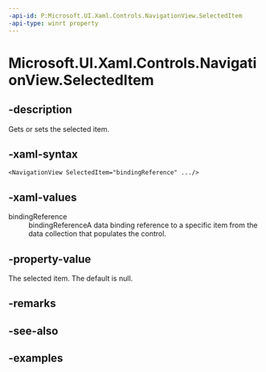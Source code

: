 ```yaml
---
-api-id: P:Microsoft.UI.Xaml.Controls.NavigationView.SelectedItem
-api-type: winrt property
---
```


<!-- Property syntax.
public object SelectedItem { get;  set; }
-->

# Microsoft.UI.Xaml.Controls.NavigationView.SelectedItem

## -description

Gets or sets the selected item.

## -xaml-syntax

```xaml
<NavigationView SelectedItem="bindingReference" .../>
```

## -xaml-values

<dl><dt>bindingReference</dt><dd>bindingReferenceA data binding reference to a specific item from the data collection that populates the control.</dd>
</dl>

## -property-value

The selected item. The default is null.

## -remarks

## -see-also

## -examples

